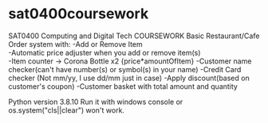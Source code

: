 # sat0400coursework
SAT0400 Computing and Digital Tech COURSEWORK
Basic Restaurant/Cafe Order system with:
-Add or Remove Item \
-Automatic price adjuster when you add or remove item(s) \
-Item counter -> Corona Bottle x2 {price*amountOfItem}
-Customer name checker(can't have number(s) or symbol(s) in your name)
-Credit Card checker (Not mm/yy, I use dd/mm just in case)
-Apply discount(based on customer's coupon)
-Customer basket with total amount and quantity

Python version 3.8.10
Run it with windows console or os.system("cls||clear") won't work.

